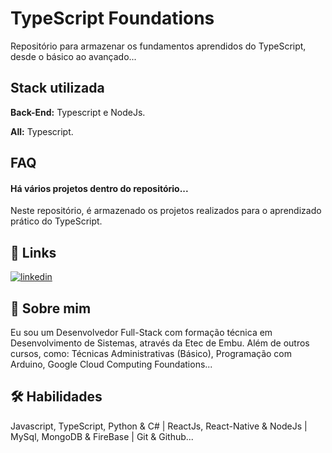 
# TypeScript Foundations

Repositório para armazenar os fundamentos aprendidos do TypeScript, desde o básico ao avançado...

## Stack utilizada

**Back-End:** Typescript e NodeJs.

**All:** Typescript.

## FAQ

#### Há vários projetos dentro do repositório...

Neste repositório, é armazenado os projetos realizados para o aprendizado prático do TypeScript.

## 🔗 Links
[![linkedin](https://img.shields.io/badge/linkedin-0A66C2?style=for-the-badge&logo=linkedin&logoColor=white)](https://www.linkedin.com/in/jhonnysantosvm/)

## 🚀 Sobre mim
Eu sou um Desenvolvedor Full-Stack com formação técnica em Desenvolvimento de Sistemas, através da Etec de Embu. Além de outros cursos, como: Técnicas Administrativas (Básico), Programação com Arduino, Google Cloud Computing Foundations...

## 🛠 Habilidades
Javascript, TypeScript, Python & C# | ReactJs, React-Native & NodeJs | MySql, MongoDB & FireBase | Git & Github...
